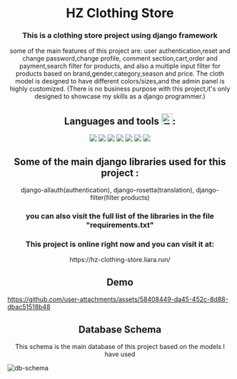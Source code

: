 <h1 align="center">
HZ Clothing Store
</h1>

<space>
	
<h3 align="center">
This is a clothing store project using django framework
</h3>

<space>

<p align="center">
some of the main features of this project are: user authentication,reset and change password,change profile,
comment section,cart,order and payment,search filter for products,
and also a multiple input filter for products based on brand,gender,category,season and price.
The cloth model is designed to have different colors/sizes,and the admin panel is highly customized.
(There is no business purpose with this project,it's only designed to showcase my skills as a django programmer.)
</p>

<space>
<h2 align="center">
Languages and tools <img src="https://raw.githubusercontent.com/Tarikul-Islam-Anik/Animated-Fluent-Emojis/master/Emojis/Objects/Toolbox.png" alt="Toolbox" width="25" height="25" />:
</h2>
<space>
<div align="center">
	<img src="https://skillicons.dev/icons?i=python"/>
	<img src="https://skillicons.dev/icons?i=django"/>
	<img src="https://skillicons.dev/icons?i=docker"/>
	<img src="https://skillicons.dev/icons?i=postgresql"/>
 <img src="https://skillicons.dev/icons?i=html"/>
  <img src="https://skillicons.dev/icons?i=css"/>
 <img src="https://skillicons.dev/icons?i=javascript"/>
</div>

<space>

<space>
<h2 align="center">
Some of the main django libraries used for this project :
</h2>

<space>
	
<p align="center">
django-allauth(authentication), django-rosetta(translation), django-filter(filter products)
</p>


<space>

<h3 align="center">
you can also visit the full list of the libraries in the file "requirements.txt"
</h3>


<space>
	
<h3 align="center">
This project is online right now and you can visit it at: 
</h3>

<space>

<p align="center">
	https://hz-clothing-store.liara.run/
</p>

<space>

<space>
<h2 align="center">
 Demo 
</h2>



https://github.com/user-attachments/assets/58408449-da45-452c-8d88-dbac51518b48



<space>
<h2 align="center">
 Database Schema
</h2>
<space>
<p align="center">
This schema is the main database of this project based on the models I have used 
</p>

![db-schema](https://github.com/user-attachments/assets/be28d63c-f099-4609-bd3a-bc13a6d5c27e)
